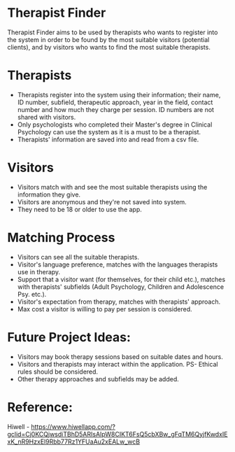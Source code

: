# Therapist Finder
Therapist Finder aims to be used by therapists who wants to register into the system in order to be found by the most suitable visitors (potential clients),
and by visitors who wants to find the most suitable therapists.

# Therapists
* Therapists register into the system using their information; their name, ID number, subfield, therapeutic approach, year in the field, contact number and
how much they charge per session. ID numbers are not shared with visitors.
* Only psychologists who completed their Master's degree in Clinical Psychology can use the system as it is a must to be a therapist.
* Therapists' information are saved into and read from a csv file.

# Visitors
* Visitors match with and see the most suitable therapists using the information they give.
* Visitors are anonymous and they're not saved into system.
* They need to be 18 or older to use the app.

# Matching Process
* Visitors can see all the suitable therapists.
* Visitor's language preference, matches with the languages therapists use in therapy.
* Support that a visitor want (for themselves, for their child etc.), matches with therapists' subfields (Adult Psychology, Children and Adolescence Psy. etc.).
* Visitor's expectation from therapy, matches with therapists' approach.
* Max cost a visitor is willing to pay per session is considered.

# Future Project Ideas:
* Visitors may book therapy sessions based on suitable dates and hours.
* Visitors and therapists may interact within the application.
PS- Ethical rules should be considered. 
* Other therapy approaches and subfields may be added.

# Reference:
Hiwell - https://www.hiwellapp.com/?gclid=Cj0KCQjwsdiTBhD5ARIsAIpW8CIKT6FsQ5cbXBw_gFqTM6QyjfKwdxIExK_nR9HzxEl9Rbb77Rz1YFUaAu2xEALw_wcB
